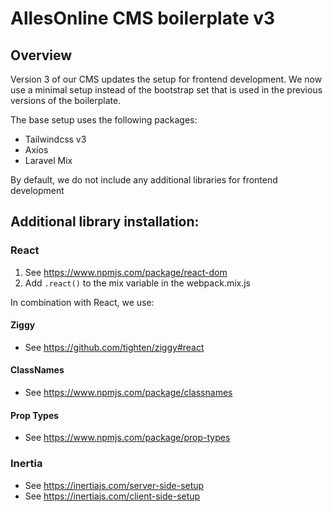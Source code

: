# AllesOnline CMS boilerplate v3

## Overview

Version 3 of our CMS updates the setup for frontend development.
We now use a minimal setup instead of the bootstrap set that is used in the previous versions of the boilerplate.

The base setup uses the following packages:
- Tailwindcss v3
- Axios
- Laravel Mix

By default, we do not include any additional libraries for frontend development

## Additional library installation:

### React

1. See https://www.npmjs.com/package/react-dom
2. Add ``.react()`` to the mix variable in the webpack.mix.js

In combination with React, we use:

#### Ziggy

- See https://github.com/tighten/ziggy#react

#### ClassNames

- See https://www.npmjs.com/package/classnames

#### Prop Types

- See https://www.npmjs.com/package/prop-types

### Inertia

- See https://inertiajs.com/server-side-setup
- See https://inertiajs.com/client-side-setup
